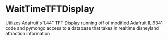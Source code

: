 # WaitTimeTFTDisplay

Utilizes Adafruit's 1.44" TFT Display running off of modified Adafruit ILI9341 code and pymongo access to a database that takes in realtime disneyland attraction information
